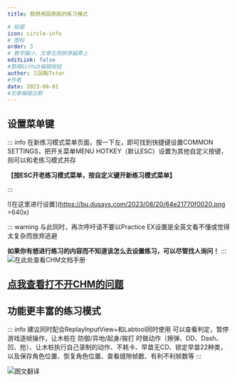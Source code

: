 ```yaml
---
title: 我想用回原版的练习模式

# 标题
icon: circle-info
# 图标
order: 3
# 数字越小，文章左侧排序越靠上
editLink: false
#禁用Github编辑按钮
author: 三回転Tstar
#作者
date: 2023-08-01
#文章编辑日期
---
```


## **设置菜单键**

::: info
在新练习模式菜单页面，按一下左，即可找到快捷键设置COMMON SETTINGS，把开关菜单MENU HOTKEY（默认ESC）设置为其他自定义按键，则可以和老练习模式共存

**【按ESC开老练习模式菜单，按自定义键开新练习模式菜单】**

:::

![在这里进行设置](https://bu.dusays.com/2023/08/20/64e21770f0020.png =640x)

::: warning
与此同时，再次呼吁请不要以Practice EX设置是全英文看不懂或觉得太复杂而放弃逃避

**如果你有想进行练习的内容而不知道该怎么去设置练习，可以尽管找人询问！**
:::
![在此处查看CHM文档手册](https://bu.dusays.com/2023/08/20/64e2177cb59bb.png)

## [**点我查看打不开CHM的问题**](/guide/FAQ/Out-of-Games/CHM.md)

## **功能更丰富的练习模式**

::: info 
建议同时配合ReplayInputView+和Labtool同时使用
可以查看判定，暂停游戏逐帧操作，让木桩在 防御/异地/起身/挨打 时做动作（擦弹、DD、Dash、凹、抢）、让木桩执行自己录制的动作、不耗卡、早苗无CD、锁定早苗22种类，以及保存角色位置、恢复角色位置、查看缝隙帧数、有利不利帧数等
:::

![图文翻译](https://bu.dusays.com/2023/08/20/64e217bd120c8.png)

